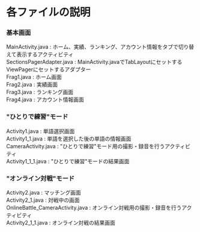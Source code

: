 # 各ファイルの説明
### 基本画面
MainActivity.java : ホーム、実績、ランキング、アカウント情報をタブで切り替えて表示するアクティビティ  
SectionsPagerAdapter.java : MainActivity.javaでTabLayoutにセットするViewPagerにセットするアダプター  
Frag1.java : ホーム画面  
Frag2.java : 実績画面  
Frag3.java : ランキング画面  
Frag4.java : アカウント情報画面  
### "ひとりで練習"モード
Activity1.java : 単語選択画面  
Activity1_1.java : 単語を選択した後の単語の情報画面  
CameraActivity.java : "ひとりで練習"モード用の撮影・録音を行うアクティビティ  
Activity1_1_1.java : "ひとりで練習"モードの結果画面  
### "オンライン対戦"モード
Activity2.java : マッチング画面  
Activity2_1.java : 対戦中の画面  
OnlineBattle_CameraActivity.java : オンライン対戦用の撮影・録音を行うアクティビティ  
Activity2_1_1.java : オンライン対戦の結果画面  
